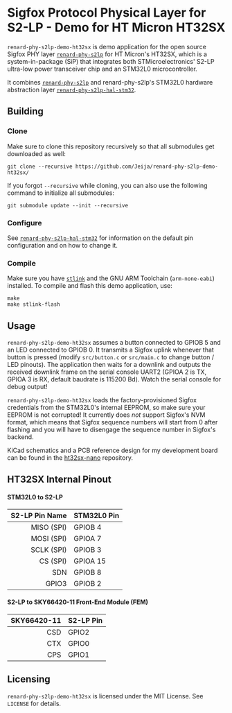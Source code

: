 # Sigfox Protocol Physical Layer for S2-LP - Demo for HT Micron HT32SX

`renard-phy-s2lp-demo-ht32sx` is demo application for the open source Sigfox PHY layer [`renard-phy-s2lp`](https://github.com/Jeija/renard-phy-s2lp) for HT Micron's HT32SX, which is a system-in-package (SiP) that integrates both STMicroelectronics' S2-LP ultra-low power transceiver chip and an STM32L0 microcontroller.

It combines [`renard-phy-s2lp`](https://github.com/Jeija/renard-phy-s2lp) and renard-phy-s2lp's STM32L0 hardware abstraction layer [`renard-phy-s2lp-hal-stm32`](https://github.com/Jeija/renard-phy-s2lp-hal-stm32).

## Building
### Clone
Make sure to clone this repository recursively so that all submodules get downloaded as well:
```
git clone --recursive https://github.com/Jeija/renard-phy-s2lp-demo-ht32sx/
```

If you forgot `--recursive` while cloning, you can also use the following command to initialize all submodules:
```
git submodule update --init --recursive
```

### Configure
See [`renard-phy-s2lp-hal-stm32`](https://github.com/Jeija/renard-phy-s2lp-hal-stm32) for information on the default pin configuration and on how to change it.

### Compile
Make sure you have [`stlink`](https://github.com/texane/stlink) and the GNU ARM Toolchain (`arm-none-eabi`) installed. To compile and flash this demo application, use:

```
make
make stlink-flash
```

## Usage
`renard-phy-s2lp-demo-ht32sx` assumes a button connected to GPIOB 5 and an LED connected to GPIOB 0. It transmits a Sigfox uplink whenever that button is pressed (modify `src/button.c` or `src/main.c` to change button / LED pinouts). The application then waits for a downlink and outputs the received downlink frame on the serial console UART2 (GPIOA 2 is TX, GPIOA 3 is RX, default baudrate is 115200 Bd). Watch the serial console for debug output!

`renard-phy-s2lp-demo-ht32sx` loads the factory-provisioned Sigfox credentials from  the STM32L0's internal EEPROM, so make sure your EEPROM is not corrupted!
It currently does *not* support Sigfox's NVM format, which means that Sigfox sequence numbers will start from 0 after flashing and you will have to disengage the sequence number in Sigfox's backend.

KiCad schematics and a PCB reference design for my development board can be found in the [ht32sx-nano](https://github.com/Jeija/ht32sx-nano) repository.

## HT32SX Internal Pinout
#### STM32L0 to S2-LP
S2-LP Pin Name | STM32L0 Pin
---:|:---
MISO (SPI) | GPIOB 4
MOSI (SPI) | GPIOA 7
SCLK (SPI) | GPIOB 3
CS (SPI) | GPIOA 15
SDN | GPIOB 8
GPIO3 | GPIOB 2

#### S2-LP to SKY66420-11 Front-End Module (FEM)
SKY66420-11 | S2-LP Pin
---:|:---
CSD | GPIO2
CTX | GPIO0
CPS | GPIO1

## Licensing
`renard-phy-s2lp-demo-ht32sx` is licensed under the MIT License. See `LICENSE` for details.



